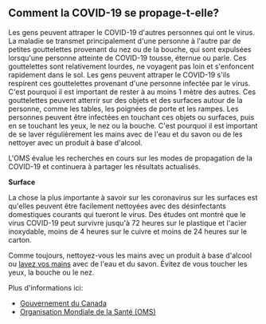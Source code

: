 ## Comment la COVID-19 se propage-t-elle?

Les gens peuvent attraper le COVID-19 d'autres personnes qui ont le virus. La maladie se transmet principalement d'une personne à l'autre par de petites gouttelettes provenant du nez ou de la bouche, qui sont expulsées lorsqu'une personne atteinte de COVID-19 tousse, éternue ou parle. Ces gouttelettes sont relativement lourdes, ne voyagent pas loin et s'enfoncent rapidement dans le sol. Les gens peuvent attraper le COVID-19 s'ils respirent ces gouttelettes provenant d'une personne infectée par le virus.  C'est pourquoi il est important de rester à au moins 1 mètre des autres. Ces gouttelettes peuvent atterrir sur des objets et des surfaces autour de la personne, comme les tables, les poignées de porte et les rampes.  Les personnes peuvent être infectées en touchant ces objets ou surfaces, puis en se touchant les yeux, le nez ou la bouche.  C'est pourquoi il est important de se laver régulièrement les mains avec de l'eau et du savon ou de les nettoyer avec un produit à base d'alcool.

L'OMS évalue les recherches en cours sur les modes de propagation de la COVID-19 et continuera à partager les résultats actualisés.

**Surface**

La chose la plus importante à savoir sur les coronavirus sur les surfaces est qu'elles peuvent être facilement nettoyées avec des désinfectants domestiques courants qui tueront le virus. Des études ont montré que le virus COVID-19 peut survivre jusqu'à 72 heures sur le plastique et l'acier inoxydable, moins de 4 heures sur le cuivre et moins de 24 heures sur le carton.

Comme toujours, nettoyez-vous les mains avec un produit à base d'alcool ou [lavez vos mains](https://www.canada.ca/fr/sante-publique/services/publications/maladies-et-affections/evitez-propagation-du-covid-19-lavez-vos-mains.html) avec de l'eau et du savon. Évitez de vous toucher les yeux, la bouche ou le nez.

Plus d'informations ici:

- [Gouvernement du Canada](https://www.canada.ca/fr/sante-publique/services/maladies/2019-nouveau-coronavirus/prevention-risques.html)
- [Organisation Mondiale de la Santé (OMS)](https://www.who.int/fr/emergencies/diseases/novel-coronavirus-2019/question-and-answers-hub/q-a-detail/q-a-coronaviruses)
